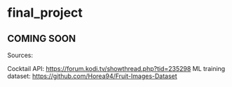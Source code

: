 # final_project
## COMING SOON
Sources:

Cocktail API:
  https://forum.kodi.tv/showthread.php?tid=235298
ML training dataset:
  https://github.com/Horea94/Fruit-Images-Dataset
